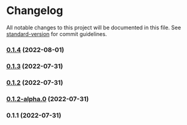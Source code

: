 # Changelog

All notable changes to this project will be documented in this file. See [standard-version](https://github.com/conventional-changelog/standard-version) for commit guidelines.

### [0.1.4](https://github.com/still-redux/still-redux/compare/v0.1.3...v0.1.4) (2022-08-01)

### [0.1.3](https://github.com/still-redux/still-redux/compare/v0.1.2...v0.1.3) (2022-07-31)

### [0.1.2](https://github.com/still-redux/still-redux/compare/v0.1.2-alpha.0...v0.1.2) (2022-07-31)

### [0.1.2-alpha.0](https://github.com/still-redux/still-redux/compare/v0.1.1...v0.1.2-alpha.0) (2022-07-31)

### 0.1.1 (2022-07-31)
